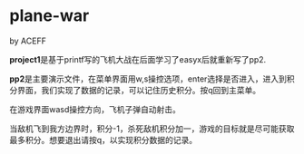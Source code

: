 # plane-war
by ACEFF   

**project1**是基于printf写的飞机大战在后面学习了easyx后就重新写了pp2.  

**pp2**是主要演示文件，在菜单界面用w,s操控选项，enter选择是否进入，进入到积分界面，我们实现了数据的记录，可以记住历史积分。按q回到主菜单。  

在游戏界面wasd操控方向，飞机子弹自动射击。  

当敌机飞到我方边界时，积分-1，杀死敌机积分加一，游戏的目标就是尽可能获取最多积分。想要退出请按q，以实现积分数据的记录。  

